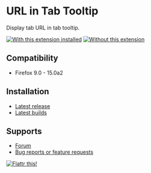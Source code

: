 # URL in Tab Tooltip

Display tab URL in tab tooltip.

[![With this extension installed](https://lh3.googleusercontent.com/-PrwIQXi5Sbk/UAOrny7wD5I/AAAAAAAACwk/3qXmkiTZpis/s200/tab-tooltip-url.png)](https://lh3.googleusercontent.com/-PrwIQXi5Sbk/UAOrny7wD5I/AAAAAAAACwk/3qXmkiTZpis/s640/tab-tooltip-url.png "With this extension installed")
[![Without this extension](https://lh5.googleusercontent.com/-SvTRt7tKzrw/UAOrngHTlTI/AAAAAAAACwk/5uytIEXukzw/s200/tab-tooltip.png)](https://lh5.googleusercontent.com/-SvTRt7tKzrw/UAOrngHTlTI/AAAAAAAACwk/5uytIEXukzw/s640/tab-tooltip.png "Without this extension")

## Compatibility

* Firefox 9.0 - 15.0a2

## Installation

* [Latest release](https://addons.mozilla.org/addon/tab-tooltip/?src=external-home)
* [Latest builds](https://github.com/LouCypher/tab-tooltip-url/downloads)

## Supports

* [Forum](https://forums.mozilla.org/addons/viewtopic.php?t=9859)
* [Bug reports or feature requests](https://github.com/LouCypher/tab-tooltip-url/issues)

[![Flattr this!](https://api.flattr.com/button/flattr-badge-large.png)](https://flattr.com/submit/auto?url=https%3A%2F%2Fgithub.com%2FLouCypher%2Ftab-tooltip-url "Flattr this!")
